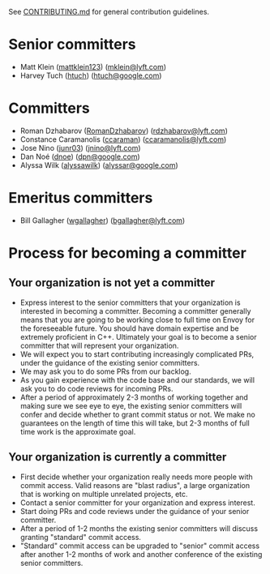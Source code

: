 See [CONTRIBUTING.md](CONTRIBUTING.md) for general contribution guidelines.

# Senior committers

* Matt Klein ([mattklein123](https://github.com/mattklein123)) (mklein@lyft.com)
* Harvey Tuch ([htuch](https://github.com/htuch)) (htuch@google.com)

# Committers

* Roman Dzhabarov ([RomanDzhabarov](https://github.com/RomanDzhabarov)) (rdzhabarov@lyft.com)
* Constance Caramanolis ([ccaraman](https://github.com/ccaraman)) (ccaramanolis@lyft.com)
* Jose Nino ([junr03](https://github.com/junr03)) (jnino@lyft.com)
* Dan Noé ([dnoe](https://github.com/dnoe)) (dpn@google.com)
* Alyssa Wilk ([alyssawilk](https://github.com/alyssawilk)) (alyssar@google.com)

# Emeritus committers

* Bill Gallagher ([wgallagher](https://github.com/wgallagher)) (bgallagher@lyft.com)

# Process for becoming a committer

## Your organization is not yet a committer

* Express interest to the senior committers that your organization is interested in becoming a
  committer. Becoming a committer generally means that you are going to be working close to full
  time on Envoy for the foreseeable future. You should have domain expertise and be extremely
  proficient in C++. Ultimately your goal is to become a senior committer that will represent your
  organization.
* We will expect you to start contributing increasingly complicated PRs, under the guidance
  of the existing senior committers.
* We may ask you to do some PRs from our backlog.
* As you gain experience with the code base and our standards, we will ask you to do code reviews
  for incoming PRs.
* After a period of approximately 2-3 months of working together and making sure we see eye to eye,
  the existing senior committers will confer and decide whether to grant commit status or not. We
  make no guarantees on the length of time this will take, but 2-3 months of full time work is
  the approximate goal.

## Your organization is currently a committer

* First decide whether your organization really needs more people with commit access. Valid reasons
  are "blast radius", a large organization that is working on multiple unrelated projects, etc.
* Contact a senior committer for your organization and express interest.
* Start doing PRs and code reviews under the guidance of your senior committer.
* After a period of 1-2 months the existing senior committers will discuss granting "standard"
  commit access.
* "Standard" commit access can be upgraded to "senior" commit access after another 1-2 months of
  work and another conference of the existing senior committers.
